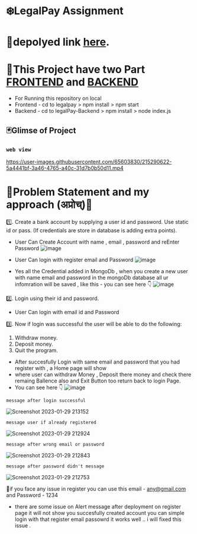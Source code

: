 

# ❄️LegalPay Assignment

# 📌depolyed link  [here](https://legalpay.vercel.app/).


# 🔽This Project have two Part [FRONTEND](https://github.com/abhishekrawe/legalpay) and [BACKEND](https://github.com/abhishekrawe/legalPay-Backend)

- For Running this repository on local 
- Frontend - cd to legalpay > npm install > npm start
- Backend  - cd to legalPay-Backend > npm install > node index.js

## 🃏Glimse of Project

### `web view `  
https://user-images.githubusercontent.com/65603830/215290622-5a4441bf-3a46-4765-a40c-31d7b0b50d11.mp4

# 🐸Problem Statement and my approach (अप्रोच्‌)🐸

1️⃣. Create a bank account by supplying a user id and password. Use
static id or pass. (If credentials are store in database is adding
extra points).

- User Can Create Account with name , email , password and reEnter Password 
![image](https://user-images.githubusercontent.com/65603830/214945969-ad156fc5-066a-4c39-80c0-423d47f013c4.png)

- User Can login with register email and Password
![image](https://user-images.githubusercontent.com/65603830/214945892-fd707368-4238-4981-9b63-785eddb2f2dd.png)

- Yes all the Credential added in MongoDb , when you create a new user with name email and password 
  in the mongoDb database all ur infomration will be saved , like this - you can see here 👇
  ![image](https://user-images.githubusercontent.com/65603830/214944638-0081e3fa-2a8b-427a-af85-8e4242d2c1a9.png)



2️⃣. Login using their id and password.
- User Can login with email id and Password

3️⃣. Now if login was successful the user will be able to do the following:
1) Withdraw money.
2) Deposit money.
4) Quit the program.

- After succesfully Login with same email and password that you had register with , a Home page will show 
- where user can withdraw Money , Deposit there money and check there remaing Ballence also and Exit Button too return back to login Page.
- You can see here 👇
![image](https://user-images.githubusercontent.com/65603830/214945491-44c2e90d-ae83-43b4-a772-9558000f0389.png)
 
 `message after login successful` 

![Screenshot 2023-01-29 213152](https://user-images.githubusercontent.com/65603830/215342188-ecc0ae5d-f71e-4fbb-9e7a-dba10b85db51.png)

 `message user if already registered`
 
![Screenshot 2023-01-29 212924](https://user-images.githubusercontent.com/65603830/215342197-126f0517-e2cb-4dbc-a437-a53dd860b7b1.png)

 `message after wrong email or password`
 
![Screenshot 2023-01-29 212843](https://user-images.githubusercontent.com/65603830/215342205-c04eeed8-50ed-432e-8190-19a89abc6ee0.png)

 `message after password didn't message`
 
![Screenshot 2023-01-29 212753](https://user-images.githubusercontent.com/65603830/215342214-b58afee9-1158-42b3-8050-97c8f0f22880.png)


📌if you face any issue in register you can use this email - any@gmail.com and Password - 1234
 - there are some issue on Alert message after deployment on register page it will not show you succesfully created account 
   you can simple login with that register email passowrd it works well .. i will fixed this issue .
